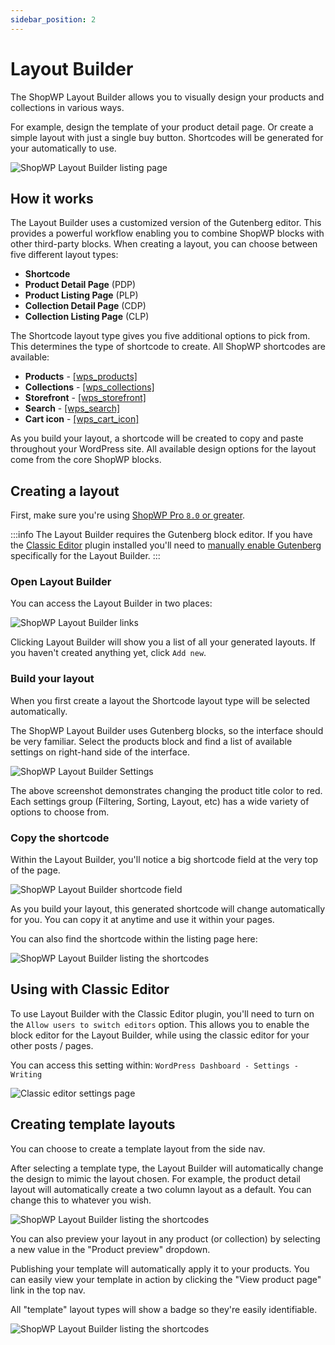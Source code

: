 ```yaml
---
sidebar_position: 2
---
```


# Layout Builder

The ShopWP Layout Builder allows you to visually design your products and collections in various ways.

For example, design the template of your product detail page. Or create a simple layout with just a single buy button. Shortcodes will be generated for your automatically to use.

![ShopWP Layout Builder listing page](./assets/visual-builder/screen1.jpg)

## How it works

The Layout Builder uses a customized version of the Gutenberg editor. This provides a powerful workflow enabling you to combine ShopWP blocks with other third-party blocks. When creating a layout, you can choose between five different layout types:

- **Shortcode**
- **Product Detail Page** (PDP)
- **Product Listing Page** (PLP)
- **Collection Detail Page** (CDP)
- **Collection Listing Page** (CLP)

The Shortcode layout type gives you five additional options to pick from. This determines the type of shortcode to create. All ShopWP shortcodes are available:

- **Products** - [[wps_products]](/shortcodes/wps_products)
- **Collections** - [[wps_collections]](/shortcodes/wps_collections)
- **Storefront** - [[wps_storefront]](/shortcodes/wps_storefront)
- **Search** - [[wps_search]](/shortcodes/wps_search)
- **Cart icon** - [[wps_cart_icon]](/shortcodes/wps_cart_icon)

As you build your layout, a shortcode will be created to copy and paste throughout your WordPress site. All available design options for the layout come from the core ShopWP blocks.

## Creating a layout

First, make sure you're using [ShopWP Pro `8.0` or greater](/guides/8.0).

:::info
The Layout Builder requires the Gutenberg block editor. If you have the [Classic Editor](https://wordpress.org/plugins/classic-editor/) plugin installed you'll need to [manually enable Gutenberg](#using-with-classic-editor) specifically for the Layout Builder.
:::

### Open Layout Builder

You can access the Layout Builder in two places:

![ShopWP Layout Builder links](./assets/visual-builder/screen2.jpg)

Clicking Layout Builder will show you a list of all your generated layouts. If you haven't created anything yet, click `Add new`.

### Build your layout

When you first create a layout the Shortcode layout type will be selected automatically.

The ShopWP Layout Builder uses Gutenberg blocks, so the interface should be very familiar. Select the products block and find a list of available settings on right-hand side of the interface.

![ShopWP Layout Builder Settings](./assets/visual-builder/screen3.jpg)

The above screenshot demonstrates changing the product title color to red. Each settings group (Filtering, Sorting, Layout, etc) has a wide variety of options to choose from.

### Copy the shortcode

Within the Layout Builder, you'll notice a big shortcode field at the very top of the page.

![ShopWP Layout Builder shortcode field](./assets/visual-builder/screen4.jpg)

As you build your layout, this generated shortcode will change automatically for you. You can copy it at anytime and use it within your pages.

You can also find the shortcode within the listing page here:

![ShopWP Layout Builder listing the shortcodes](./assets/visual-builder/screen5.jpg)

## Using with Classic Editor

To use Layout Builder with the Classic Editor plugin, you'll need to turn on the `Allow users to switch editors` option. This allows you to enable the block editor for the Layout Builder, while using the classic editor for your other posts / pages.

You can access this setting within: `WordPress Dashboard - Settings - Writing`

![Classic editor settings page](./assets/visual-builder/classic-editor.jpg)

## Creating template layouts

You can choose to create a template layout from the side nav.

After selecting a template type, the Layout Builder will automatically change the design to mimic the layout chosen. For example, the product detail layout will automatically create a two column layout as a default. You can change this to whatever you wish.

![ShopWP Layout Builder listing the shortcodes](./assets/visual-builder/screen6.jpg)

You can also preview your layout in any product (or collection) by selecting a new value in the "Product preview" dropdown.

Publishing your template will automatically apply it to your products. You can easily view your template in action by clicking the "View product page" link in the top nav.

All "template" layout types will show a badge so they're easily identifiable.

![ShopWP Layout Builder listing the shortcodes](./assets/visual-builder/screen7.jpg)
